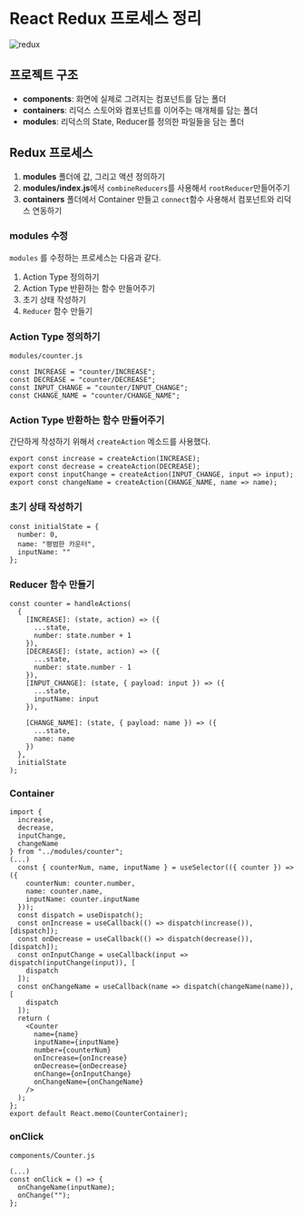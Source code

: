 # React Redux 프로세스 정리 
![redux](https://user-images.githubusercontent.com/46296865/117567346-e7a92f00-b0f6-11eb-9971-66e3ee37c60e.png)

## 프로젝트 구조

- **components**: 화면에 실제로 그려지는 컴포넌트를 담는 폴더
- **containers**: 리덕스 스토어와 컴포넌트를 이어주는 매개체를 담는 폴더
- **modules**: 리덕스의 State, Reducer를 정의한 파일들을 담는 폴더

## Redux 프로세스 

1. **modules** 폴더에 값, 그리고 액션 정의하기
2. **modules/index.js**에서 `combineReducers`를 사용해서 `rootReducer`만들어주기
3. **containers** 폴더에서 Container 만들고 `connect`함수 사용해서 컴포넌트와 리덕스 연동하기

### modules 수정
`modules` 를 수정하는 프로세스는 다음과 같다.
1. Action Type 정의하기
2. Action Type 반환하는 함수 만들어주기
3. 초기 상태 작성하기
4. `Reducer` 함수 만들기

### Action Type 정의하기
`modules/counter.js`
``` 
const INCREASE = "counter/INCREASE";
const DECREASE = "counter/DECREASE";
const INPUT_CHANGE = "counter/INPUT_CHANGE";
const CHANGE_NAME = "counter/CHANGE_NAME";
``` 

### Action Type 반환하는 함수 만들어주기
간단하게 작성하기 위해서 `createAction` 메소드를 사용했다.
``` 
export const increase = createAction(INCREASE);
export const decrease = createAction(DECREASE);
export const inputChange = createAction(INPUT_CHANGE, input => input);
export const changeName = createAction(CHANGE_NAME, name => name);
``` 

### 초기 상태 작성하기
``` 
const initialState = {
  number: 0,
  name: "평범한 카운터",
  inputName: ""
};
``` 

### Reducer 함수 만들기
``` 
const counter = handleActions(
  {
    [INCREASE]: (state, action) => ({
      ...state,
      number: state.number + 1
    }),
    [DECREASE]: (state, action) => ({
      ...state,
      number: state.number - 1
    }),
    [INPUT_CHANGE]: (state, { payload: input }) => ({
      ...state,
      inputName: input
    }),

    [CHANGE_NAME]: (state, { payload: name }) => ({
      ...state,
      name: name
    })
  },
  initialState
);
``` 

### Container 
``` 
import {
  increase,
  decrease,
  inputChange,
  changeName
} from "../modules/counter";
(...)
  const { counterNum, name, inputName } = useSelector(({ counter }) => ({
    counterNum: counter.number,
    name: counter.name,
    inputName: counter.inputName
  }));
  const dispatch = useDispatch();
  const onIncrease = useCallback(() => dispatch(increase()), [dispatch]);
  const onDecrease = useCallback(() => dispatch(decrease()), [dispatch]);
  const onInputChange = useCallback(input => dispatch(inputChange(input)), [
    dispatch
  ]);
  const onChangeName = useCallback(name => dispatch(changeName(name)), [
    dispatch
  ]);
  return (
    <Counter
      name={name}
      inputName={inputName}
      number={counterNum}
      onIncrease={onIncrease}
      onDecrease={onDecrease}
      onChange={onInputChange}
      onChangeName={onChangeName}
    />
  );
};
export default React.memo(CounterContainer);
``` 

### onClick
`components/Counter.js`
``` 
(...)
const onClick = () => {
  onChangeName(inputName);
  onChange("");
};
``` 
